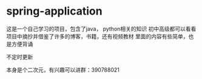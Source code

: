 # spring-application
这是一个自己学习的项目，包含了java， python相关的知识
初中高级都可以看看
项目中摘抄并借鉴了许多的博客，书籍，还有视频教材
里面的内容有些简单，也是方便背诵

不定时更新

本身是个二次元，有兴趣可以进群：390788021
